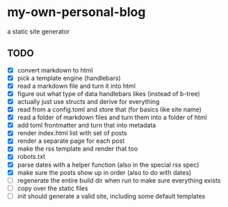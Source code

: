 # my-own-personal-blog

a static site generator

## TODO

- [x] convert markdown to html
- [x] pick a template engine (handlebars)
- [x] read a markdown file and turn it into html
- [x] figure out what type of data handlebars likes (instead of b-tree)
- [x] actually just use structs and derive for everything
- [x] read from a config.toml and store that (for basics like site name)
- [x] read a folder of markdown files and turn them into a folder of html
- [x] add toml frontmatter and turn that into metadata
- [x] render index.html list with set of posts
- [x] render a separate page for each post
- [x] make the rss template and render that too
- [x] robots.txt
- [x] parse dates with a helper function (also in the special rss spec)
- [x] make sure the posts show up in order (also to do with dates)
- [ ] regenerate the entire build dir when run to make sure everything exists
- [ ] copy over the static files
- [ ] init should generate a valid site, including some default templates
